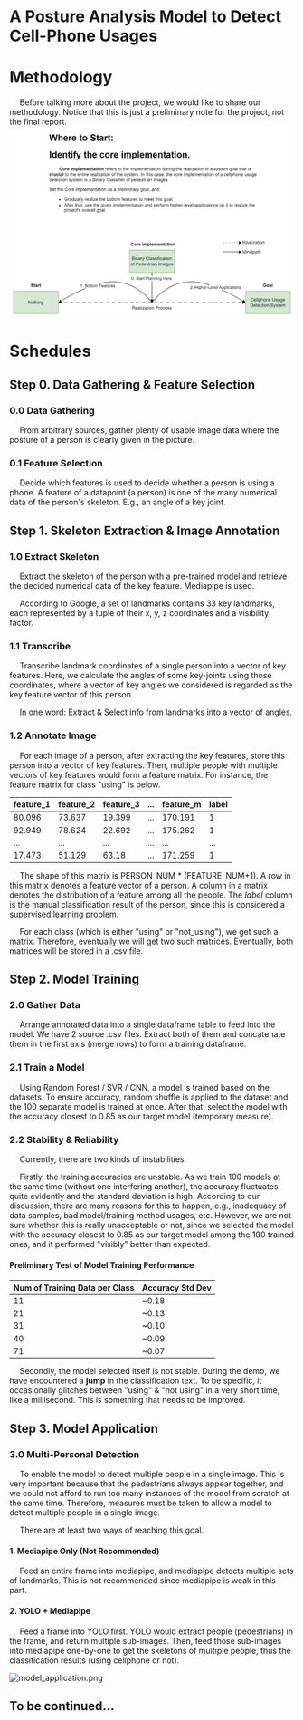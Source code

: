 # A Posture Analysis Model to Detect Cell-Phone Usages

# Methodology
&emsp; Before talking more about the project, we would like to share our methodology. Notice that this is just a 
preliminary note for the project, not the final report.
![methodology.png](project_documents%2FREADME_images%2Fmethodology.png)

# Schedules
## Step 0. Data Gathering & Feature Selection
### 0.0 Data Gathering
&emsp; From arbitrary sources, gather plenty of usable image data where 
the posture of a person is clearly given in the picture.

### 0.1 Feature Selection
&emsp; Decide which features is used to decide whether a person is using a phone.
A feature of a datapoint (a person) is one of the many numerical data of the person's
skeleton. E.g., an angle of a key joint.


## Step 1. Skeleton Extraction & Image Annotation
### 1.0 Extract Skeleton
&emsp; Extract the skeleton of the person with a pre-trained model and retrieve
the decided numerical data of the key feature. Mediapipe is used.

&emsp; According to Google, a set of landmarks contains 33 key landmarks, each
represented by a tuple of their x, y, z coordinates and a visibility factor.

### 1.1 Transcribe
&emsp; Transcribe landmark coordinates of a single person into a vector of key features.
Here, we calculate the angles of some key-joints using those coordinates, where a vector
of key angles we considered is regarded as the key feature vector of this person.

&emsp; In one word: Extract & Select info from landmarks into a vector of angles.

### 1.2 Annotate Image
&emsp; For each image of a person, after extracting the key features, store this person
into a vector of key features. Then, multiple people with multiple vectors of key features 
would form a feature matrix. For instance, the feature matrix for class "using" is below.

| feature_1 | feature_2 | feature_3 | ... | feature_m | label |
|-----------|-----------|-----------|-----|-----------|-------|
| 80.096    | 73.637    | 19.399    | ... | 170.191   | 1     |
| 92.949    | 78.624    | 22.692    | ... | 175.262   | 1     |
| ...       | ...       | ...       | ... | ...       | ...   |
| 17.473    | 51.129    | 63.18     | ... | 171.259   | 1     |

&emsp; The shape of this matrix is PERSON_NUM * (FEATURE_NUM+1). A row in this matrix denotes 
a feature vector of a person. A column in a matrix denotes the distribution of a feature among
all the people. The *label* column is the manual classification result of the person, since this 
is considered a supervised learning problem.

&emsp; For each class (which is either "using" or "not_using"), we get such a matrix. Therefore,
eventually we will get two such matrices. Eventually, both matrices will be stored in a .csv file.

## Step 2. Model Training
### 2.0 Gather Data
&emsp; Arrange annotated data into a single dataframe table to feed into the model.
We have 2 source .csv files. Extract both of them and concatenate them in the first axis (merge
rows) to form a training dataframe.

### 2.1 Train a Model
&emsp; Using Random Forest / SVR / CNN, a model is trained based on the datasets. To ensure
accuracy, random shuffle is applied to the dataset and the 100 separate model is trained at once.
After that, select the model with the accuracy closest to 0.85 as our target model (temporary measure).

### 2.2 Stability & Reliability
&emsp; Currently, there are two kinds of instabilities.

&emsp; Firstly, the training accuracies are unstable. As we train 100 models at the same time (without one interfering
another), the accuracy fluctuates quite evidently and the standard deviation is high. According to our discussion,
there are many reasons for this to happen, e.g., inadequacy of data samples, bad model/training method usages, etc. 
However, we are not sure whether this is really unacceptable or not, since we selected the model with the accuracy 
closest to 0.85 as our target model among the 100 trained ones, and it performed "visibly" better than expected.

#### Preliminary Test of Model Training Performance
| Num of Training Data per Class | Accuracy Std Dev |
|--------------------------------|------------------|
| 11                             | ~0.18            |
| 21                             | ~0.13            |
| 31                             | ~0.10            |
| 40                             | ~0.09            |
| 71                             | ~0.07            |

&emsp; Secondly, the model selected itself is not stable. During the demo, we have encountered a **jump** in the 
classification text. To be specific, it occasionally glitches between "using" & "not using" in a very short time, like
a millisecond. This is something that needs to be improved.

## Step 3. Model Application
### 3.0 Multi-Personal Detection
&emsp; To enable the model to detect multiple people in a single image. This is very important because that the
pedestrians always appear together, and we could not afford to run too many instances of the model from scratch
at the same time. Therefore, measures must be taken to allow a model to detect multiple people in a single image.

&emsp; There are at least two ways of reaching this goal.
#### 1. Mediapipe Only (Not Recommended)
&emsp; Feed an entire frame into mediapipe, and mediapipe detects multiple sets of landmarks. This is not recommended
since mediapipe is weak in this part.

#### 2. YOLO + Mediapipe
&emsp; Feed a frame into YOLO first. YOLO would extract people (pedestrians) in the frame, and return multiple sub-images.
Then, feed those sub-images into mediapipe one-by-one to get the skeletons of multiple people, thus the classification
results (using cellphone or not).

![model_application.png](project_documents%2FREADME_images%2Fmodel_application.png)

## To be continued...